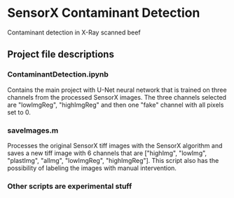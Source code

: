 # SensorX Contaminant Detection
Contaminant detection in X-Ray scanned beef

## Project file descriptions
### ContaminantDetection.ipynb
Contains the main project with U-Net neural network that is trained on three channels from the processed SensorX images.
The three channels selected are "lowImgReg", "highImgReg" and then one "fake" channel with all pixels set to 0.

### saveImages.m
Processes the original SensorX tiff images with the SensorX algorithm and saves a new tiff image with 6 channels that are
["highImg", "lowImg", "plastImg", "alImg", "lowImgReg", "highImgReg"]. This script also has the possibility of labeling
the images with manual intervention.

### Other scripts are experimental stuff

